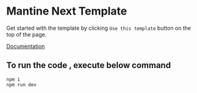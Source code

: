 # Mantine Next Template

Get started with the template by clicking `Use this template` button on the top of the page.

[Documentation](https://mantine.dev/guides/next/)

## To run the code , execute below command

```
npm i
npm run dev
```